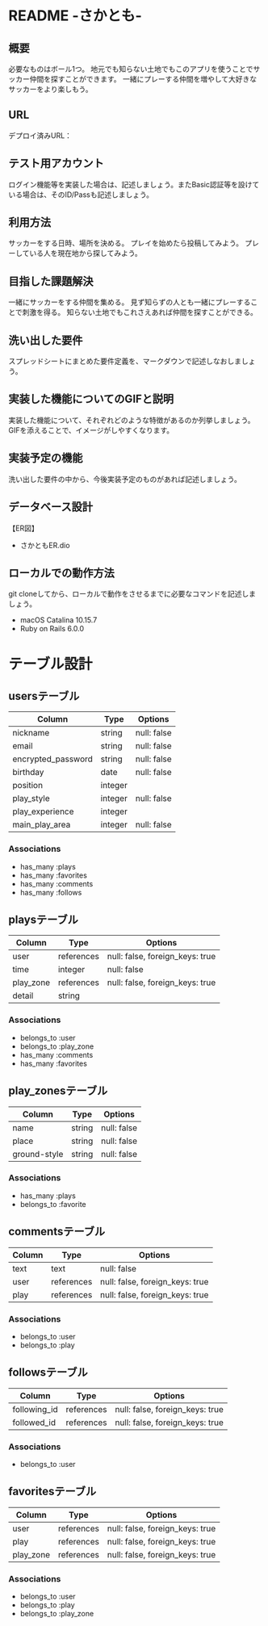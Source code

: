 # README -さかとも-

## 概要	
必要なものはボール1つ。
地元でも知らない土地でもこのアプリを使うことでサッカー仲間を探すことができます。
一緒にプレーする仲間を増やして大好きなサッカーをより楽しもう。

## URL	
デプロイ済みURL：

## テスト用アカウント	
ログイン機能等を実装した場合は、記述しましょう。またBasic認証等を設けている場合は、そのID/Passも記述しましょう。


## 利用方法	
サッカーをする日時、場所を決める。
プレイを始めたら投稿してみよう。
プレーしている人を現在地から探してみよう。

## 目指した課題解決	
一緒にサッカーをする仲間を集める。
見ず知らずの人とも一緒にプレーすることで刺激を得る。
知らない土地でもこれさえあれば仲間を探すことができる。

## 洗い出した要件	
スプレッドシートにまとめた要件定義を、マークダウンで記述しなおしましょう。

## 実装した機能についてのGIFと説明	
実装した機能について、それぞれどのような特徴があるのか列挙しましょう。GIFを添えることで、イメージがしやすくなります。

## 実装予定の機能	
洗い出した要件の中から、今後実装予定のものがあれば記述しましょう。

## データベース設計
【ER図】
- さかともER.dio

## ローカルでの動作方法	
git cloneしてから、ローカルで動作をさせるまでに必要なコマンドを記述しましょう。
- macOS Catalina 10.15.7
- Ruby on Rails 6.0.0


# テーブル設計

## usersテーブル

|       Column       |  Type   |   Options   |
| ------------------ | ------- | ----------- |
| nickname           | string  | null: false |
| email              | string  | null: false |
| encrypted_password | string  | null: false |
| birthday           | date    | null: false |
| position           | integer |             |
| play_style         | integer | null: false |
| play_experience    | integer |             |
| main_play_area     | integer | null: false |

### Associations

- has_many :plays
- has_many :favorites
- has_many :comments
- has_many :follows

## playsテーブル

|   Column  |    Type    |            Options              |
| --------- | ---------- | ------------------------------- |
| user      | references | null: false, foreign_keys: true |
| time      | integer    | null: false                     |
| play_zone | references | null: false, foreign_keys: true |
| detail    | string     |                                 |

### Associations

- belongs_to :user
- belongs_to :play_zone
- has_many   :comments
- has_many   :favorites

## play_zonesテーブル

|    Column    |  Type  |   Options   |
| ------------ | ------ | ----------- |
| name         | string | null: false |
| place        | string | null: false |
| ground-style | string | null: false |

### Associations
- has_many   :plays
- belongs_to :favorite

## commentsテーブル

| Column |    Type    |             Options             |
| ------ | ---------- | ------------------------------- | 
| text   | text       | null: false                     |
| user   | references | null: false, foreign_keys: true |
| play   | references | null: false, foreign_keys: true |

### Associations

- belongs_to :user
- belongs_to :play

## followsテーブル

|    Column    |    Type    |          Options                |
| ------------ | ---------- | ------------------------------- |
| following_id | references | null: false, foreign_keys: true |
| followed_id  | references | null: false, foreign_keys: true |

### Associations

- belongs_to :user

## favoritesテーブル

|   Column  |    Type    |            Options              |
| --------- | ---------- | ------------------------------- |
| user      | references | null: false, foreign_keys: true |
| play      | references | null: false, foreign_keys: true |
| play_zone | references | null: false, foreign_keys: true |

### Associations

- belongs_to :user
- belongs_to :play
- belongs_to :play_zone